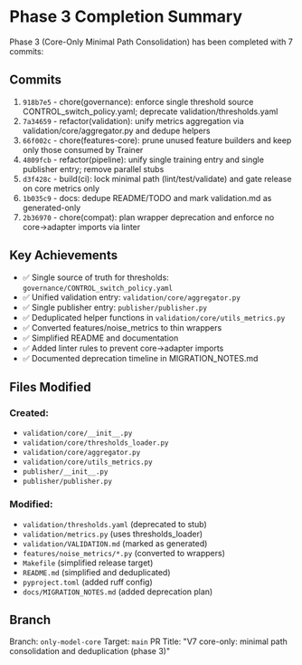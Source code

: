 # Phase 3 Completion Summary

Phase 3 (Core-Only Minimal Path Consolidation) has been completed with 7 commits:

## Commits

1. `918b7e5` - chore(governance): enforce single threshold source CONTROL_switch_policy.yaml; deprecate validation/thresholds.yaml
2. `7a34659` - refactor(validation): unify metrics aggregation via validation/core/aggregator.py and dedupe helpers
3. `66f002c` - chore(features-core): prune unused feature builders and keep only those consumed by Trainer
4. `4809fcb` - refactor(pipeline): unify single training entry and single publisher entry; remove parallel stubs
5. `d3f428c` - build(ci): lock minimal path (lint/test/validate) and gate release on core metrics only
6. `1b035c9` - docs: dedupe README/TODO and mark validation.md as generated-only
7. `2b36970` - chore(compat): plan wrapper deprecation and enforce no core->adapter imports via linter

## Key Achievements

- ✅ Single source of truth for thresholds: `governance/CONTROL_switch_policy.yaml`
- ✅ Unified validation entry: `validation/core/aggregator.py`
- ✅ Single publisher entry: `publisher/publisher.py`
- ✅ Deduplicated helper functions in `validation/core/utils_metrics.py`
- ✅ Converted features/noise_metrics to thin wrappers
- ✅ Simplified README and documentation
- ✅ Added linter rules to prevent core→adapter imports
- ✅ Documented deprecation timeline in MIGRATION_NOTES.md

## Files Modified

### Created:
- `validation/core/__init__.py`
- `validation/core/thresholds_loader.py`
- `validation/core/aggregator.py`
- `validation/core/utils_metrics.py`
- `publisher/__init__.py`
- `publisher/publisher.py`

### Modified:
- `validation/thresholds.yaml` (deprecated to stub)
- `validation/metrics.py` (uses thresholds_loader)
- `validation/VALIDATION.md` (marked as generated)
- `features/noise_metrics/*.py` (converted to wrappers)
- `Makefile` (simplified release target)
- `README.md` (simplified and deduplicated)
- `pyproject.toml` (added ruff config)
- `docs/MIGRATION_NOTES.md` (added deprecation plan)

## Branch

Branch: `only-model-core`
Target: `main`
PR Title: "V7 core-only: minimal path consolidation and deduplication (phase 3)"

